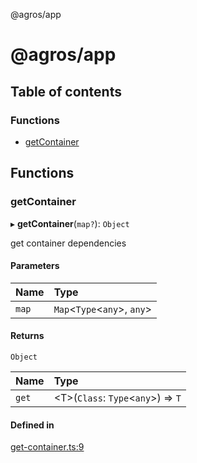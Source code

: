 @agros/app

# @agros/app

## Table of contents

### Functions

- [getContainer](index.md#getcontainer)

## Functions

### <a id="getcontainer" name="getcontainer"></a> getContainer

▸ **getContainer**(`map?`): `Object`

get container dependencies

#### Parameters

| Name | Type |
| :------ | :------ |
| `map` | `Map`<`Type`<`any`\>, `any`\> |

#### Returns

`Object`

| Name | Type |
| :------ | :------ |
| `get` | <T\>(`Class`: `Type`<`any`\>) => `T` |

#### Defined in

[get-container.ts:9](https://github.com/agrosjs/agros/blob/5196bcb/packages/agros-app/src/get-container.ts#L9)
